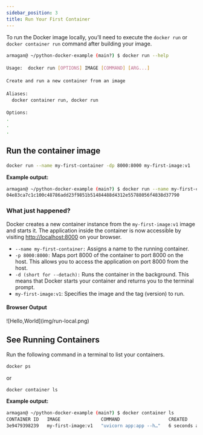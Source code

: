 ```yaml
---
sidebar_position: 3
title: Run Your First Container
---
```

To run the Docker image locally, you’ll need to execute the `docker run` or `docker container run` command after building your image. 

```bash
armagan@ ~/python-docker-example (main?) $ docker run --help

Usage:  docker run [OPTIONS] IMAGE [COMMAND] [ARG...]

Create and run a new container from an image

Aliases:
  docker container run, docker run

Options:
.
.
.
```

## Run the container image

``` bash
docker run --name my-first-container -dp 8000:8000 my-first-image:v1
```
**Example output:**

```bash
armagan@ ~/python-docker-example (main?) $ docker run --name my-first-container -d -p 8000:8000 my-first-image:v1
04e83ca7c1c100c48786add23f9851b51484488d4312e55788056f4838d37790
```
### What just happened?
Docker creates a new container instance from the `my-first-image:v1` image and starts it. The application inside the container is now accessible by visiting [http://localhost:8000](http://localhost:8000) on your browser.

* `--name my-first-container:` Assigns a name to the running container.
* `-p 8000:8000:` Maps port 8000 of the container to port 8000 on the host. This allows you to access the application on port 8000 from the host.
* `-d (short for --detach):` Runs the container in the background. This means that Docker starts your container and returns you to the terminal prompt.
* `my-first-image:v1`: Specifies the image and the tag (version) to run.


#### Browser Output
<div style={{textAlign: 'left'}}>
![Hello,World](img/run-local.png)
</div>

## See Running Containers

Run the following command in a terminal to list your containers.

```bash
docker ps
```
or 
``` bash
docker container ls
```

**Example output:**
```bash
armagan@ ~/python-docker-example (main?) $ docker container ls
CONTAINER ID   IMAGE               COMMAND                  CREATED         STATUS         PORTS                    NAMES
3e9479398239   my-first-image:v1   "uvicorn app:app --h…"   6 seconds ago   Up 5 seconds   0.0.0.0:8000->8000/tcp   my-first-container
```